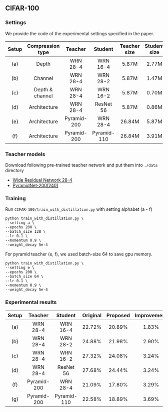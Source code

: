 ## CIFAR-100

### Settings
We provide the code of the experimental settings specified in the paper.

| Setup | Compression type |   Teacher   |   Student   | Teacher size | Student size | Size ratio |
|:-----:|:----------------:|:-----------:|:-----------:|:------------:|:------------:|:----------:|
|  (a)  |       Depth      |   WRN 28-4  |   WRN 16-4  |     5.87M    |     2.77M    |    47.2%   |
|  (b)  |      Channel     |   WRN 28-4  |   WRN 28-2  |     5.87M    |     1.47M    |    25.0%   |
|  (c)  |  Depth & channel |   WRN 28-4  |   WRN 16-2  |     5.87M    |     0.70M    |    11.9%   |
|  (d)  |   Architecture   |   WRN 28-4  |  ResNet 56  |     5.87M    |     0.86M    |    14.7%   |
|  (e)  |   Architecture   | Pyramid-200 |   WRN 28-4  |    26.84M    |     5.87M    |    21.9%   |
|  (f)  |   Architecture   | Pyramid-200 | Pyramid-110 |    26.84M    |     3.91M    |    14.6%   |

### Teacher models
Download following pre-trained teacher network and put them into ```./data``` directory
- [Wide Residual Network 28-4](https://drive.google.com/open?id=1Quxgs5teXVXwD3jBdkk-WeNLNpxbiZXN)
- [PyramidNet-200(240)](https://drive.google.com/open?id=1_QgG81fNM3OvVIbMAxDPykKWuSIyKnmz)

### Training
Run ```CIFAR-100/train_with_distillation.py``` with setting alphabet (a - f)
```
python train_with_distillation.py \
--setting a \
--epochs 200 \
--batch_size 128 \
--lr 0.1 \
--momentum 0.9 \
--weight_decay 5e-4
```

For pyramid teacher (e, f), we used batch-size 64 to save gpu memory.
```
python train_with_distillation.py \
--setting e \
--epochs 200 \
--batch_size 64 \
--lr 0.1 \
--momentum 0.9 \
--weight_decay 5e-4
```

### Experimental results

| Setup |   Teacher   |   Student   | Original | Proposed | Improvement |
|:-----:|:-----------:|:-----------:|:--------:|:--------:|:-----------:|
|  (a)  |   WRN 28-4  |   WRN 16-4  |  22.72%  |  20.89%  |    1.83%    |
|  (b)  |   WRN 28-4  |   WRN 28-2  |  24.88%  |  21.98%  |    2.90%    |
|  (c)  |   WRN 28-4  |   WRN 16-2  |  27.32%  |  24.08%  |    3.24%    |
|  (d)  |   WRN 28-4  |  ResNet 56  |  27.68%  |  24.44%  |    3.24%    |
|  (f)  | Pyramid-200 |   WRN 28-4  |  21.09%  |  17.80%  |    3.29%    |
|  (g)  | Pyramid-200 | Pyramid-110 |  22.58%  |  18.89%  |    3.69%    |

